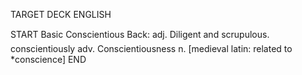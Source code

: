 TARGET DECK
ENGLISH

START
Basic
Conscientious
Back: adj. Diligent and scrupulous.  conscientiously adv. Conscientiousness n. [medieval latin: related to *conscience]
END

